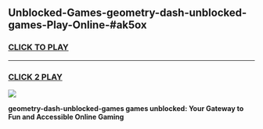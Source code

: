 
## Unblocked-Games-geometry-dash-unblocked-games-Play-Online-#ak5ox
<h3>
<a href="https://premium.freeplayer.one?title=geometry-dash-unblocked-games&ref=27F">CLICK TO PLAY</a></h3>
<hr>

<h3>
<a href="https://premium.freeplayer.one?title=geometry-dash-unblocked-games&ref=27F">CLICK 2 PLAY</a>
  
</h3>

<a href="https://premium.freeplayer.one?title=geometry-dash-unblocked-games&ref=27F"><img src="https://clearcache.store/games.png"></a>


**geometry-dash-unblocked-games games unblocked: Your Gateway to Fun and Accessible Online Gaming**
